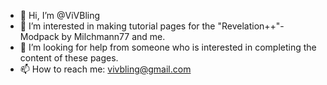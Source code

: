 - 👋 Hi, I’m @ViVBling
- 👀 I’m interested in making tutorial pages for the "Revelation++"-Modpack by Milchmann77 and me.
- 💞️ I’m looking for help from someone who is interested in completing the content of these pages.
- 📫 How to reach me: vivbling@gmail.com

<!---
ViVBling/ViVBling is a ✨ special ✨ repository because its `README.md` (this file) appears on your GitHub profile.
You can click the Preview link to take a look at your changes.
--->
